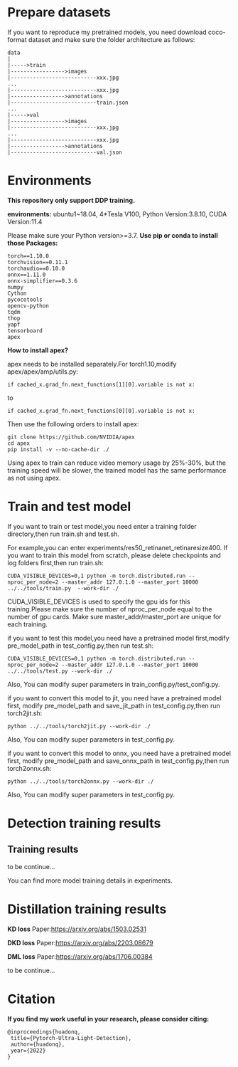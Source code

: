 

# Prepare datasets

If you want to reproduce my pretrained models, you need download coco-format dataset and make sure the folder architecture as follows:
```
data
|
|----->train
|----------------->images
|---------------------------xxx.jpg
...
|---------------------------xxx.jpg
|----------------->annotations
|---------------------------train.json
...
|----->val
|----------------->images
|---------------------------xxx.jpg
...
|---------------------------xxx.jpg
|----------------->annotations
|---------------------------val.json

```
# Environments

**This repository only support DDP training.**

**environments:**
ubuntu1~18.04, 4*Tesla V100, Python Version:3.8.10, CUDA Version:11.4

Please make sure your Python version>=3.7.
**Use pip or conda to install those Packages:**
```
torch==1.10.0
torchvision==0.11.1
torchaudio==0.10.0
onnx==1.11.0
onnx-simplifier==0.3.6
numpy
Cython
pycocotools
opencv-python
tqdm
thop
yapf
tensorboard
apex

```

**How to install apex?**

apex needs to be installed separately.For torch1.10,modify apex/apex/amp/utils.py:
```
if cached_x.grad_fn.next_functions[1][0].variable is not x:
```
to
```
if cached_x.grad_fn.next_functions[0][0].variable is not x:
```

Then use the following orders to install apex:
```
git clone https://github.com/NVIDIA/apex
cd apex
pip install -v --no-cache-dir ./
```
Using apex to train can reduce video memory usage by 25%-30%, but the training speed will be slower, the trained model has the same performance as not using apex.


# Train and test model

If you want to train or test model,you need enter a training folder directory,then run train.sh and test.sh.

For example,you can enter experiments/res50_retinanet_retinaresize400.
If you want to train this model from scratch, please delete checkpoints and log folders first,then run train.sh:
```
CUDA_VISIBLE_DEVICES=0,1 python -m torch.distributed.run --nproc_per_node=2 --master_addr 127.0.1.0 --master_port 10000 ../../tools/train.py  --work-dir ./
```

CUDA_VISIBLE_DEVICES is used to specify the gpu ids for this training.Please make sure the number of nproc_per_node equal to the number of gpu cards.
Make sure master_addr/master_port are unique for each training.

if you want to test this model,you need have a pretrained model first,modify pre_model_path in test_config.py,then run test.sh:
```
CUDA_VISIBLE_DEVICES=0,1 python -m torch.distributed.run --nproc_per_node=2 --master_addr 127.0.1.0 --master_port 10000 ../../tools/test.py --work-dir ./
```
Also, You can modify super parameters in train_config.py/test_config.py.

if you want to convert this model to jit, you need have a pretrained model first, modify pre_model_path and save_jit_path in test_config.py,then run torch2jit.sh:
```
python ../../tools/torch2jit.py --work-dir ./
```
Also, You can modify super parameters in test_config.py.

if you want to convert this model to onnx, you need have a pretrained model first, modify pre_model_path and save_onnx_path in test_config.py,then run torch2onnx.sh:
```
python ../../tools/torch2onnx.py --work-dir ./
```
Also, You can modify super parameters in test_config.py.

# Detection training results

## Training results


to be continue...

You can find more model training details in experiments.


# Distillation training results


**KD loss**
Paper:https://arxiv.org/abs/1503.02531

**DKD loss**
Paper:https://arxiv.org/abs/2203.08679

**DML loss**
Paper:https://arxiv.org/abs/1706.00384

to be continue...

# Citation
**If you find my work useful in your research, please consider citing:**

```
@inproceedings{huadonq,
 title={Pytorch-Ultra-Light-Detection},
 author={huadonq},
 year={2022}
}
```